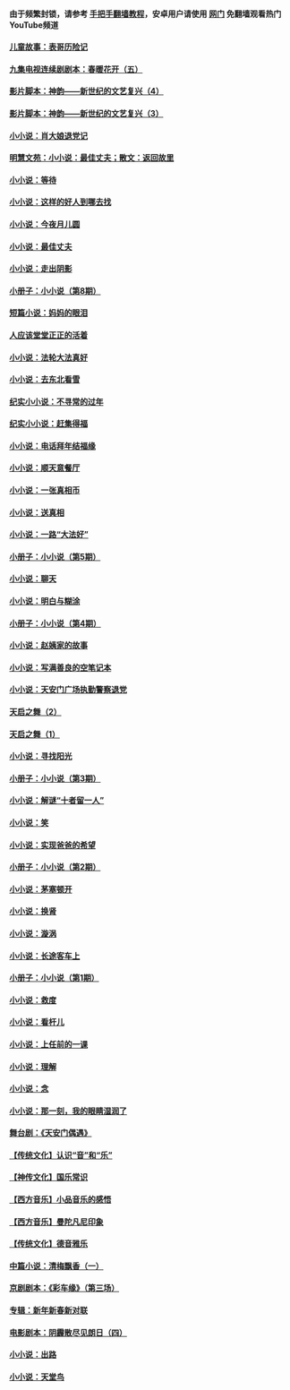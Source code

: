#### 由于频繁封锁，请参考 [手把手翻墙教程](https://github.com/gfw-breaker/guides/wiki/)，安卓用户请使用 [网门](https://github.com/gfw-breaker/nogfw/blob/master/dl.md?t=05060200) 免翻墙观看热门YouTube频道 

#### [儿童故事：表哥历险记](../pages/328/383535.md?t=05060200) 

#### [九集电视连续剧剧本：春暖花开（五）](../pages/328/275919.md?t=05060200) 

#### [影片脚本：神韵——新世纪的文艺复兴（4）](../pages/328/266089.md?t=05060200) 

#### [影片脚本：神韵——新世纪的文艺复兴（3）](../pages/328/266087.md?t=05060200) 

#### [小小说：肖大娘退党记](../pages/328/239807.md?t=05060200) 

#### [明慧文苑：小小说：最佳丈夫；散文：返回故里](../pages/328/3439.md?t=05060200) 

#### [小小说：等待](../pages/328/223927.md?t=05060200) 

#### [小小说：这样的好人到哪去找](../pages/328/209396.md?t=05060200) 

#### [小小说：今夜月儿圆](../pages/328/193588.md?t=05060200) 

#### [小小说：最佳丈夫](../pages/328/190938.md?t=05060200) 

#### [小小说：走出阴影](../pages/328/190744.md?t=05060200) 

#### [小册子：小小说（第8期）](../pages/328/188202.md?t=05060200) 

#### [短篇小说：妈妈的眼泪](../pages/328/187712.md?t=05060200) 

#### [人应该堂堂正正的活着](../pages/328/182430.md?t=05060200) 

#### [小小说：法轮大法真好](../pages/328/174669.md?t=05060200) 

#### [小小说：去东北看雪](../pages/328/173882.md?t=05060200) 

#### [纪实小小说：不寻常的过年](../pages/328/173187.md?t=05060200) 

#### [纪实小小说：赶集得福](../pages/328/172652.md?t=05060200) 

#### [小小说：电话拜年结福缘](../pages/328/172533.md?t=05060200) 

#### [小小说：顺天意餐厅](../pages/328/170182.md?t=05060200) 

#### [小小说：一张真相币](../pages/328/169410.md?t=05060200) 

#### [小小说：送真相](../pages/328/166713.md?t=05060200) 

#### [小小说：一路“大法好”](../pages/328/162016.md?t=05060200) 

#### [小册子：小小说（第5期）](../pages/328/161131.md?t=05060200) 

#### [小小说：聊天](../pages/328/159640.md?t=05060200) 

#### [小小说：明白与糊涂](../pages/328/158101.md?t=05060200) 

#### [小册子：小小说（第4期）](../pages/328/158006.md?t=05060200) 

#### [小小说：赵姨家的故事](../pages/328/157843.md?t=05060200) 

#### [小小说：写满善良的空笔记本](../pages/328/157382.md?t=05060200) 

#### [小小说：天安门广场执勤警察退党](../pages/328/156982.md?t=05060200) 

#### [天启之舞（2）](../pages/328/153440.md?t=05060200) 

#### [天启之舞（1）](../pages/328/153439.md?t=05060200) 

#### [小小说：寻找阳光](../pages/328/153065.md?t=05060200) 

#### [小册子：小小说（第3期）](../pages/328/151715.md?t=05060200) 

#### [小小说：解谜“十者留一人”](../pages/328/148967.md?t=05060200) 

#### [小小说：笑](../pages/328/148905.md?t=05060200) 

#### [小小说：实现爸爸的希望](../pages/328/148096.md?t=05060200) 

#### [小册子：小小说（第2期）](../pages/328/147214.md?t=05060200) 

#### [小小说：茅塞顿开](../pages/328/147030.md?t=05060200) 

#### [小小说：换肾](../pages/328/146770.md?t=05060200) 

#### [小小说：漩涡](../pages/328/146683.md?t=05060200) 

#### [小小说：长途客车上](../pages/328/145076.md?t=05060200) 

#### [小册子：小小说（第1期）](../pages/328/143963.md?t=05060200) 

#### [小小说：救度](../pages/328/143927.md?t=05060200) 

#### [小小说：看杆儿](../pages/328/142137.md?t=05060200) 

#### [小小说：上任前的一课](../pages/328/140808.md?t=05060200) 

#### [小小说：理解](../pages/328/140476.md?t=05060200) 

#### [小小说：念](../pages/328/139513.md?t=05060200) 

#### [小小说：那一刻，我的眼睛湿润了](../pages/328/138476.md?t=05060200) 

#### [舞台剧：《天安门偶遇》](../pages/328/117155.md?t=05060200) 

#### [【传统文化】认识“音”和“乐”](../pages/328/108667.md?t=05060200) 

#### [【神传文化】国乐常识](../pages/328/104225.md?t=05060200) 

#### [【西方音乐】小品音乐的感悟](../pages/328/102924.md?t=05060200) 

#### [【西方音乐】曼陀凡尼印象](../pages/328/102922.md?t=05060200) 

#### [【传统文化】德音雅乐](../pages/328/102923.md?t=05060200) 

#### [中篇小说：清梅飘香（一）](../pages/328/101058.md?t=05060200) 

#### [京剧剧本：《彩车缘》（第三场）](../pages/328/96434.md?t=05060200) 

#### [专辑：新年新春新对联](../pages/328/94991.md?t=05060200) 

#### [电影剧本：阴霾散尽见朗日（四）](../pages/328/87081.md?t=05060200) 

#### [小小说：出路](../pages/328/84848.md?t=05060200) 

#### [小小说：天堂鸟](../pages/328/83084.md?t=05060200) 

